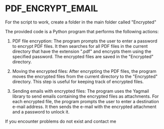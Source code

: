 # PDF_ENCRYPT_EMAIL

For the script to work, create a folder in the main folder called "Encrypted"


The provided code is a Python program that performs the following actions:

1) PDF file encryption: The program prompts the user to enter a password to encrypt PDF files. It then searches for all PDF files in the current directory that have the extension ".pdf" and encrypts them using the specified password. The encrypted files are saved in the "Encrypted" directory.

2) Moving the encrypted files: After encrypting the PDF files, the program moves the encrypted files from the current directory to the "Encrypted" directory. This step is useful for keeping track of encrypted files.

3) Sending emails with encrypted files: The program uses the Yagmail library to send emails containing the encrypted files as attachments. For each encrypted file, the program prompts the user to enter a destination e-mail address. It then sends the e-mail with the encrypted attachment and a password to unlock it.

If you encounter problems do not exist and contact me
